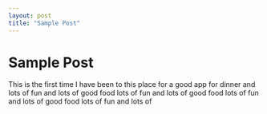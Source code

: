 ```yaml
---
layout: post
title: "Sample Post"
---
```


# Sample Post 

This is the first time I have been to this place for a good app for dinner and lots of fun and lots of good food lots of fun and lots of good food lots of fun and lots of good food lots of fun and lots of 
